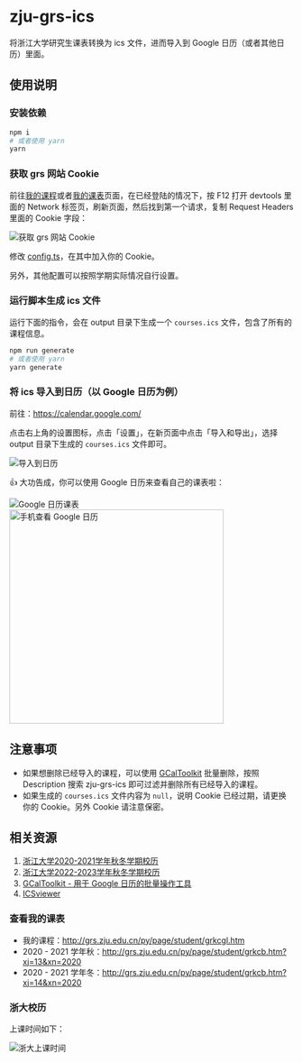 # zju-grs-ics

将浙江大学研究生课表转换为 ics 文件，进而导入到 Google 日历（或者其他日历）里面。

## 使用说明

### 安装依赖

```bash
npm i
# 或者使用 yarn
yarn
```

### 获取 grs 网站 Cookie

前往[我的课程](http://grs.zju.edu.cn/py/page/student/grkcgl.htm)或者[我的课表](http://grs.zju.edu.cn/py/page/student/grkcb.htm)页面，在已经登陆的情况下，按 F12 打开 devtools 里面的 Network 标签页，刷新页面，然后找到第一个请求，复制 Request Headers 里面的 Cookie 字段：

![获取 grs 网站 Cookie](https://picgo-1256492673.cos.ap-chengdu.myqcloud.com/20200913091014.png)

修改 [config.ts](./src/config.ts)，在其中加入你的 Cookie。

另外，其他配置可以按照学期实际情况自行设置。

### 运行脚本生成 ics 文件

运行下面的指令，会在 output 目录下生成一个 `courses.ics` 文件，包含了所有的课程信息。

```bash
npm run generate
# 或者使用 yarn
yarn generate
```

### 将 ics 导入到日历（以 Google 日历为例）

前往：https://calendar.google.com/

点击右上角的设置图标，点击「设置」，在新页面中点击「导入和导出」，选择 output 目录下生成的 `courses.ics` 文件即可。

![导入到日历](https://picgo-1256492673.cos.ap-chengdu.myqcloud.com/20200913165802.png)

👍 大功告成，你可以使用 Google 日历来查看自己的课表啦：

<img src="https://picgo-1256492673.cos.ap-chengdu.myqcloud.com/20200913165931.png" alt="Google 日历课表">

<img src="https://picgo-1256492673.cos.ap-chengdu.myqcloud.com/20200913170139.png" alt="手机查看 Google 日历" height=380>

## 注意事项

- 如果想删除已经导入的课程，可以使用 [GCalToolkit](https://www.gcaltoolkit.com/) 批量删除，按照 Description 搜索 zju-grs-ics 即可过滤并删除所有已经导入的课程。
- 如果生成的 `courses.ics` 文件内容为 `null`，说明 Cookie 已经过期，请更换你的 Cookie。另外 Cookie 请注意保密。

## 相关资源

1. [浙江大学2020-2021学年秋冬学期校历](http://www.cst.zju.edu.cn/_upload/article/files/d0/3e/5f26bbae4e1cb3bafdb72161901f/eaef074d-ecc6-4380-8da8-8c120a812072.pdf)
2. [浙江大学2022-2023学年秋冬学期校历](http://www.cst.zju.edu.cn/_upload/article/files/1a/e2/6b5554d740158b640460b14b6b20/d406d14b-6f9b-4cb0-9bd7-e02a84a1761b.pdf)
3. [GCalToolkit - 用于 Google 日历的批量操作工具](https://www.gcaltoolkit.com/)
4. [ICSviewer](https://marc.vos.net/downloads/icsviewer/)

### 查看我的课表

- 我的课程：http://grs.zju.edu.cn/py/page/student/grkcgl.htm
- 2020 - 2021 学年秋：http://grs.zju.edu.cn/py/page/student/grkcb.htm?xj=13&xn=2020
- 2020 - 2021 学年冬：http://grs.zju.edu.cn/py/page/student/grkcb.htm?xj=14&xn=2020

### 浙大校历

上课时间如下：

![浙大上课时间](https://picgo-1256492673.cos.ap-chengdu.myqcloud.com/20200913084937.png)
